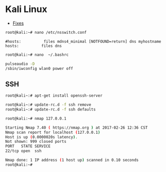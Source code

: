 # Kali Linux

- [Fixes](http://www.hitxp.com/articles/software/ubuntu-fix-slow-wireless-internet-connection-speed-upgrading-11-04-natty-narwhal/)

```sh
root@kali:~# nano /etc/nsswitch.conf
```

```
#hosts:          files mdns4_minimal [NOTFOUND=return] dns myhostname
hosts:          files dns
```

```sh
root@kali:~# nano  ~/.bashrc
```

```sh
pulseaudio -D
/sbin/iwconfig wlan0 power off
```

## SSH


```sh
root@kali~:# apt-get install openssh-server
```

```sh
root@kali~:# update-rc.d -f ssh remove
root@kali~:# update-rc.d -f ssh defaults
```

```sh
root@kali:~# nmap 127.0.0.1

Starting Nmap 7.40 ( https://nmap.org ) at 2017-02-26 12:36 CST
Nmap scan report for localhost (127.0.0.1)
Host is up (0.0000020s latency).
Not shown: 999 closed ports
PORT   STATE SERVICE
22/tcp open  ssh

Nmap done: 1 IP address (1 host up) scanned in 0.10 seconds
root@kali:~# 
```